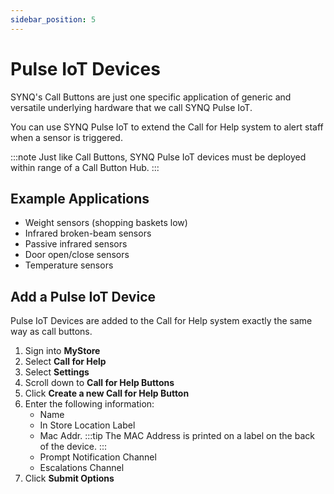 ```yaml
---
sidebar_position: 5
---
```


# Pulse IoT Devices
SYNQ's Call Buttons are just one specific application of generic and versatile underlying hardware that we call SYNQ Pulse IoT.

You can use SYNQ Pulse IoT to extend the Call for Help system to alert staff when a sensor is triggered.

:::note
Just like Call Buttons, SYNQ Pulse IoT devices must be deployed within range of a Call Button Hub.
::: 

## Example Applications
- Weight sensors (shopping baskets low)
- Infrared broken-beam sensors
- Passive infrared sensors
- Door open/close sensors
- Temperature sensors

## Add a Pulse IoT Device
Pulse IoT Devices are added to the Call for Help system exactly the same way as call buttons.
1. Sign into __MyStore__
2. Select __Call for Help__
3. Select __Settings__
4. Scroll down to __Call for Help Buttons__
5. Click __Create a new Call for Help Button__
6. Enter the following information:
   - Name
   - In Store Location Label
   - Mac Addr. 
     :::tip
     The MAC Address is printed on a label on the back of the device.
     :::
   - Prompt Notification Channel
   - Escalations Channel
7. Click __Submit Options__